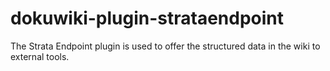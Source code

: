 dokuwiki-plugin-strataendpoint
==============================

The Strata Endpoint plugin is used to offer the structured data in the wiki to external tools.
